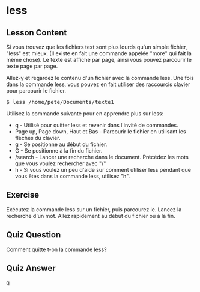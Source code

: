 # less

## Lesson Content

Si vous trouvez que les fichiers text sont plus lourds qu'un simple fichier, "less" est mieux. (Il existe en fait une commande appelée "more" qui fait la même chose). Le texte est affiché par page, ainsi vous pouvez parcourir le texte page par page. 

Allez-y et regardez le contenu d'un fichier avec la commande less. Une fois dans la commande less, vous pouvez en fait utiliser des raccourcis clavier pour parcourir le fichier. 

<pre>$ less /home/pete/Documents/texte1</pre>

Utilisez la commande suivante pour en apprendre plus sur less:

<ul>
<li>q - Utilisé pour quitter less et revenir dans l'invité de commandes.</li>
<li>Page up, Page down, Haut et Bas - Parcourir le fichier en utilisant les flèches du clavier.</li>
<li>g - Se positionne au début du fichier.</li>
<li>G - Se positionne à la fin du fichier.</li>
<li>/search - Lancer une recherche dans le document. Précédez les mots que vous voulez rechercher avec "/"</li>
<li>h - Si vous voulez un peu d'aide sur comment utiliser less pendant que vous êtes dans la commande less, utilisez "h".</li>
</ul>

## Exercise

Exécutez la commande less sur un fichier, puis parcourez le. Lancez la recherche d'un mot. Allez rapidement au début du fichier ou à la fin.

## Quiz Question

Comment quitte t-on la commande less?

## Quiz Answer

q

